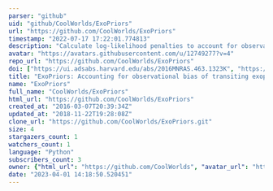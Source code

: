 ```yaml
---
parser: "github"
uid: "github/CoolWorlds/ExoPriors"
url: "https://github.com/CoolWorlds/ExoPriors"
timestamp: "2022-07-17 17:22:01.774813"
description: "Calculate log-likelihood penalties to account for observational bias in exoplanet detection."
avatar: "https://avatars.githubusercontent.com/u/12749277?v=4"
repo_url: "https://github.com/CoolWorlds/ExoPriors"
doi: ["https://ui.adsabs.harvard.edu/abs/2016MNRAS.463.1323K", "https://ui.adsabs.harvard.edu/abs/2016ascl.soft03010K/abstract"]
title: "ExoPriors: Accounting for observational bias of transiting exoplanets"
name: "ExoPriors"
full_name: "CoolWorlds/ExoPriors"
html_url: "https://github.com/CoolWorlds/ExoPriors"
created_at: "2016-03-07T20:39:34Z"
updated_at: "2018-11-22T19:28:08Z"
clone_url: "https://github.com/CoolWorlds/ExoPriors.git"
size: 4
stargazers_count: 1
watchers_count: 1
language: "Python"
subscribers_count: 3
owner: {"html_url": "https://github.com/CoolWorlds", "avatar_url": "https://avatars.githubusercontent.com/u/12749277?v=4", "login": "CoolWorlds", "type": "Organization"}
date: "2023-04-01 14:18:50.520451"
---
```

